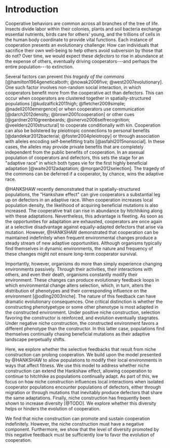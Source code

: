 
# Introduction

Cooperative behaviors are common across all branches of the tree of life.
Insects divide labor within their colonies, plants and soil bacteria exchange essential nutrients, birds care for others' young, and the trillions of cells in the human body coordinate to provide vital functions.
Each instance of cooperation presents an evolutionary challenge: How can individuals that sacrifice their own well-being to help others avoid subversion by those that do not? Over time, we would expect these *defectors* to rise in abundance at the expense of others, eventually driving cooperators---and perhaps the entire population---to extinction.

Several factors can prevent this *tragedy of the commons* [@hamilton1964geneticalboth; @nowak2006five; @west2007evolutionary].
One such factor involves non-random social interaction, in which cooperators benefit more from the cooperative act than defectors.
This can occur when cooperators are clustered together in spatially-structured populations [@kudzalfick2011high; @fletcher2009simple; @nadell2010emergence] or when cooperators use communication [@darch2012density; @brown2001cooperation] or other cues [@gardner2010greenbeards; @sinervo2006selfrecognition; @veelders2010structural] to cooperate conditionally with kin.
Cooperation can also be bolstered by pleiotropic connections to personal benefits [@dandekar2012bacterial; @foster2004pleiotropy] or through association with alleles encoding self-benefitting traits [@asfahl2015nonsocial].
In these cases, the alleles may provide private benefits that are completely independent from the public benefits of cooperation.
In an asexual population of cooperators and defectors, this sets the stage for an "adaptive race" in which both types vie for the first highly beneficial adaptation [@waite2012adaptation; @morgan2012selection].
The tragedy of the commons can be deferred if a cooperator, by chance, wins the adaptive race.

@HANKSHAW recently demonstrated that in spatially-structured populations, the "Hankshaw effect" can give cooperators a substantial leg up on defectors in an adaptive race.
When cooperation increases local population density, the likelihood of acquiring beneficial mutations is also increased.
The cooperative trait can rise in abundance by hitchhiking along with these adaptations.
Nevertheless, this advantage is fleeting.
As soon as the opportunities for adaptation are exhausted, cooperators are once again at a selective disadvantage against equally-adapted defectors that arise via mutation.
However, @HANKSHAW demonstrated that cooperation can be maintained indefinitely when frequent environmental changes produce a steady stream of new adaptive opportunities.
Although organisms typically find themselves in dynamic environments, the nature and frequency of these changes might not ensure long-term cooperator survival.

Importantly, however, organisms do more than simply experience changing environments passively.
Through their activities, their interactions with others, and even their death, organisms constantly modify their environment.
These changes can produce evolutionary feedback loops in which environmental change alters selection, which, in turn, alters the distribution of phenotypes and their corresponding influence on the environment [@odling2003niche].
The nature of this feedback can have dramatic evolutionary consequences.
One critical distinction is whether the constructing phenotypetype or some other phenotype is most adapted in the constructed environment.
Under positive niche construction, selection favoring the constructor is reinforced, and evolution eventually stagnates.
Under negative niche construction, the constructed environment favors a different phenotype than the constructor.
In this latter case, populations find themselves continually chasing beneficial mutations as their adaptive landscape perpetually shifts.

Here, we explore whether the selective feedbacks that result from niche construction can prolong cooperation.
We build upon the model presented by @HANKSHAW to allow populations to modify their local environments in ways that affect fitness.
We use this model to address whether niche construction can extend the Hankshaw effect, allowing cooperation to continue to hitchhike as populations continually adapt.
As part of this, we focus on how niche construction influences local interactions when isolated cooperator populations encounter populations of defectors, either through migration or through mutations that inevitably produce defectors that share the same adaptations.
Finally, niche construction has frequently been shown to increase diversity [@TODO].
We explore whether this diversity helps or hinders the evolution of cooperation.

We find that niche construction can promote and sustain cooperation indefinitely.
However, the niche construction must have a negative component.
Furthermore, we show that the level of diversity promoted by this negative feedback must be sufficiently low to favor the evolution of cooperation.

